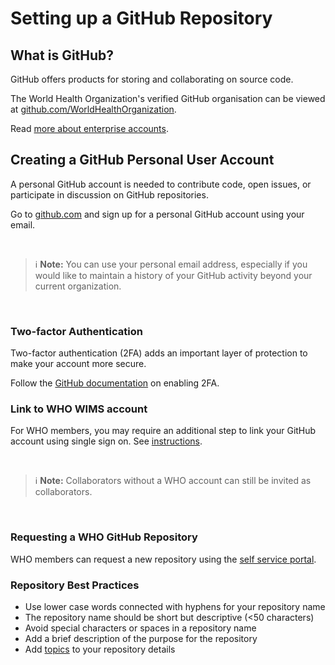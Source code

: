 # Setting up a GitHub Repository

## What is GitHub?

GitHub offers products for storing and collaborating on source code.

The World Health Organization's verified GitHub organisation can be viewed at [github.com/WorldHealthOrganization](https://github.com/WorldHealthOrganization).

Read [more about enterprise accounts](https://docs.github.com/en/enterprise-cloud@latest/admin/overview/about-enterprise-accounts).

## Creating a GitHub Personal User Account

A personal GitHub account is needed to contribute code, open issues, or participate in discussion on GitHub repositories. 

Go to [github.com](https://github.com/) and sign up for a personal GitHub account using your email.

<br>

> ℹ **Note:** You can use your personal email address, especially if you would like to maintain a history of your GitHub activity beyond your current organization.

<br>

### Two-factor Authentication

Two-factor authentication (2FA) adds an important layer of protection to make your account more secure.

Follow the [GitHub documentation](https://docs.github.com/en/authentication/securing-your-account-with-two-factor-authentication-2fa/configuring-two-factor-authentication) on enabling 2FA.

### Link to WHO WIMS account

For WHO members, you may require an additional step to link your GitHub account using single sign on. See [instructions](https://extranet.who.int/confluence/display/github/GitHub+Standards).

<br>

> ℹ **Note:** Collaborators without a WHO account can still be invited as collaborators.

<br>

### Requesting a WHO GitHub Repository

WHO members can request a new repository using the [self service portal](https://who.service-now.com/self_service?id=sc_cat_item&sys_id=87bc6f40db1c9090a10ba7c748961988).


### Repository Best Practices

- Use lower case words connected with hyphens for your repository name
- The repository name should be short but descriptive (<50 characters)
- Avoid special characters or spaces in a repository name
- Add a brief description of the purpose for the repository
- Add [topics](https://github.blog/2017-01-31-introducing-topics/) to your repository details